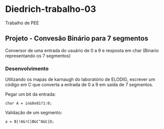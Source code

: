 # Diedrich-trabalho-03

Trabalho de PEE

## Projeto - Convesão Binário para 7 segmentos

Conversor de uma entrada do usuário de 0 a 9 e resposta em char (Binario representando os 7 segmentos)

### Desenvolvimento

Utilizando os mapas de karnaugh do laboratório de ELODIG, escrever um código em C que converta a entrada de 0 a 9 em saida de 7 segmentos.

Pegar um bit da entrada:

```
char A = in&0x01?1:0;
```

Validação de um segmento:

```
a = B|!A&!C|B&C^A&C|D;
```

